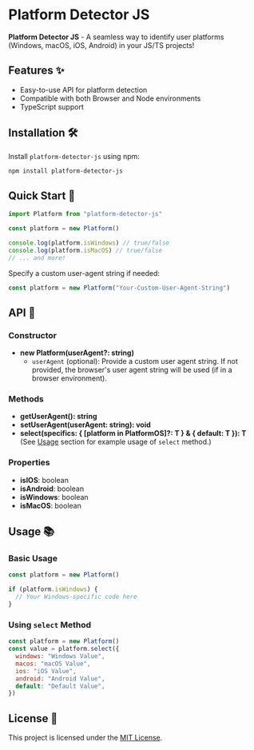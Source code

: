# Platform Detector JS

**Platform Detector JS** - A seamless way to identify user platforms (Windows, macOS, iOS, Android) in your JS/TS projects!

## Features ✨

- Easy-to-use API for platform detection
- Compatible with both Browser and Node environments
- TypeScript support

## Installation 🛠️

Install `platform-detector-js` using npm:

```bash
npm install platform-detector-js
```

## Quick Start 🚀

```javascript
import Platform from "platform-detector-js"

const platform = new Platform()

console.log(platform.isWindows) // true/false
console.log(platform.isMacOS) // true/false
// ... and more!
```

Specify a custom user-agent string if needed:

```javascript
const platform = new Platform("Your-Custom-User-Agent-String")
```

## API 📘

### Constructor

- **new Platform(userAgent?: string)**
  - `userAgent` (optional): Provide a custom user agent string. If not provided, the browser's user agent string will be used (if in a browser environment).

### Methods

- **getUserAgent(): string**
- **setUserAgent(userAgent: string): void**
- **select<T>(specifics: { [platform in PlatformOS]?: T } & { default: T }): T**
  (See [Usage](#usage) section for example usage of `select` method.)

### Properties

- **isIOS**: boolean
- **isAndroid**: boolean
- **isWindows**: boolean
- **isMacOS**: boolean

## Usage 📚

### Basic Usage

```javascript
const platform = new Platform()

if (platform.isWindows) {
  // Your Windows-specific code here
}
```

### Using `select` Method

```javascript
const platform = new Platform()
const value = platform.select({
  windows: "Windows Value",
  macos: "macOS Value",
  ios: "iOS Value",
  android: "Android Value",
  default: "Default Value",
})
```

## License 📜

This project is licensed under the [MIT License](LICENSE).
